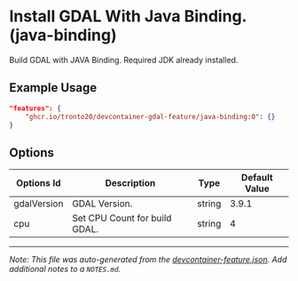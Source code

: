 
# Install GDAL With Java Binding. (java-binding)

Build GDAL with JAVA Binding. Required JDK already installed.

## Example Usage

```json
"features": {
    "ghcr.io/tronto20/devcontainer-gdal-feature/java-binding:0": {}
}
```

## Options

| Options Id | Description | Type | Default Value |
|-----|-----|-----|-----|
| gdalVersion | GDAL Version. | string | 3.9.1 |
| cpu | Set CPU Count for build GDAL. | string | 4 |



---

_Note: This file was auto-generated from the [devcontainer-feature.json](https://github.com/tronto20/devcontainer-gdal-feature/blob/main/src/java-binding/devcontainer-feature.json).  Add additional notes to a `NOTES.md`._
